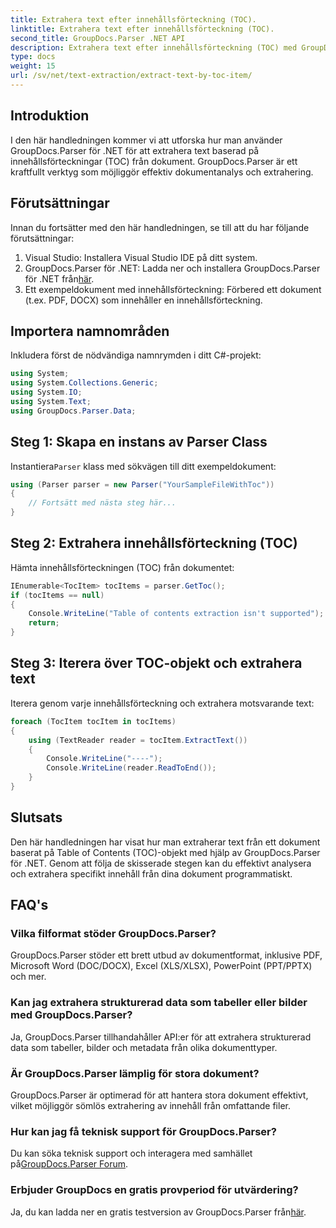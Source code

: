 ```yaml
---
title: Extrahera text efter innehållsförteckning (TOC).
linktitle: Extrahera text efter innehållsförteckning (TOC).
second_title: GroupDocs.Parser .NET API
description: Extrahera text efter innehållsförteckning (TOC) med GroupDocs.Parser för .NET. Lär dig effektiva dokumentanalystekniker för strukturerad dataextraktion.
type: docs
weight: 15
url: /sv/net/text-extraction/extract-text-by-toc-item/
---
```

## Introduktion
I den här handledningen kommer vi att utforska hur man använder GroupDocs.Parser för .NET för att extrahera text baserad på innehållsförteckningar (TOC) från dokument. GroupDocs.Parser är ett kraftfullt verktyg som möjliggör effektiv dokumentanalys och extrahering.
## Förutsättningar
Innan du fortsätter med den här handledningen, se till att du har följande förutsättningar:
1. Visual Studio: Installera Visual Studio IDE på ditt system.
2.  GroupDocs.Parser för .NET: Ladda ner och installera GroupDocs.Parser för .NET från[här](https://releases.groupdocs.com/parser/net/).
3. Ett exempeldokument med innehållsförteckning: Förbered ett dokument (t.ex. PDF, DOCX) som innehåller en innehållsförteckning.

## Importera namnområden
Inkludera först de nödvändiga namnrymden i ditt C#-projekt:
```csharp
using System;
using System.Collections.Generic;
using System.IO;
using System.Text;
using GroupDocs.Parser.Data;
```
## Steg 1: Skapa en instans av Parser Class
 Instantiera`Parser` klass med sökvägen till ditt exempeldokument:
```csharp
using (Parser parser = new Parser("YourSampleFileWithToc"))
{
    // Fortsätt med nästa steg här...
}
```
## Steg 2: Extrahera innehållsförteckning (TOC)
Hämta innehållsförteckningen (TOC) från dokumentet:
```csharp
IEnumerable<TocItem> tocItems = parser.GetToc();
if (tocItems == null)
{
    Console.WriteLine("Table of contents extraction isn't supported");
    return;
}
```
## Steg 3: Iterera över TOC-objekt och extrahera text
Iterera genom varje innehållsförteckning och extrahera motsvarande text:
```csharp
foreach (TocItem tocItem in tocItems)
{
    using (TextReader reader = tocItem.ExtractText())
    {
        Console.WriteLine("----");
        Console.WriteLine(reader.ReadToEnd());
    }
}
```

## Slutsats
Den här handledningen har visat hur man extraherar text från ett dokument baserat på Table of Contents (TOC)-objekt med hjälp av GroupDocs.Parser för .NET. Genom att följa de skisserade stegen kan du effektivt analysera och extrahera specifikt innehåll från dina dokument programmatiskt.

## FAQ's
### Vilka filformat stöder GroupDocs.Parser?
GroupDocs.Parser stöder ett brett utbud av dokumentformat, inklusive PDF, Microsoft Word (DOC/DOCX), Excel (XLS/XLSX), PowerPoint (PPT/PPTX) och mer.
### Kan jag extrahera strukturerad data som tabeller eller bilder med GroupDocs.Parser?
Ja, GroupDocs.Parser tillhandahåller API:er för att extrahera strukturerad data som tabeller, bilder och metadata från olika dokumenttyper.
### Är GroupDocs.Parser lämplig för stora dokument?
GroupDocs.Parser är optimerad för att hantera stora dokument effektivt, vilket möjliggör sömlös extrahering av innehåll från omfattande filer.
### Hur kan jag få teknisk support för GroupDocs.Parser?
 Du kan söka teknisk support och interagera med samhället på[GroupDocs.Parser Forum](https://forum.groupdocs.com/c/parser/17).
### Erbjuder GroupDocs en gratis provperiod för utvärdering?
Ja, du kan ladda ner en gratis testversion av GroupDocs.Parser från[här](https://releases.groupdocs.com/).